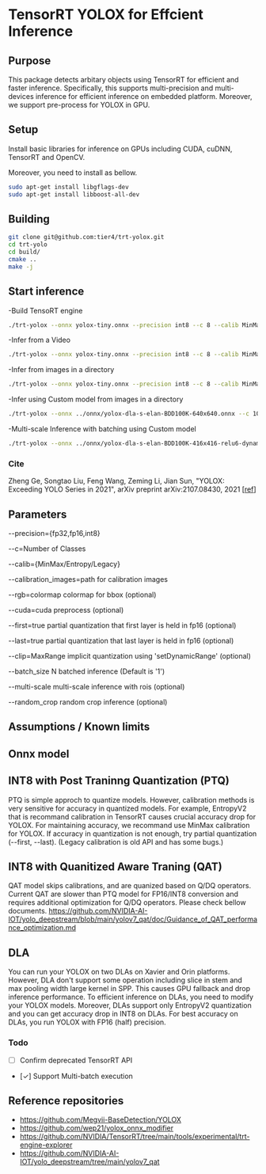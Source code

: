 # TensorRT YOLOX for Effcient Inference

## Purpose

This package detects arbitary objects using TensorRT for efficient and faster inference.
Specifically, this supports multi-precision and multi-devices inference for efficient inference on embedded platform.
Moreover, we support pre-process for YOLOX in GPU.

## Setup

Install basic libraries for inference on GPUs including CUDA, cuDNN, TensorRT and OpenCV.

Moreover, you need to install as bellow.
```bash
sudo apt-get install libgflags-dev
sudo apt-get install libboost-all-dev
```

## Building

```bash
git clone git@github.com:tier4/trt-yolox.git
cd trt-yolo
cd build/
cmake ..
make -j
```

## Start inference

-Build TensoRT engine

```bash
./trt-yolox --onnx yolox-tiny.onnx --precision int8 --c 8 --calib MinMax --calibration_images ../calibration_images.txt
```

-Infer from a Video

```bash
./trt-yolox --onnx yolox-tiny.onnx --precision int8 --c 8 --calib MinMax --calibration_images ../calibration_images.txt [--cuda] [--rgb ../data/t4.colormap] --v VIDEO_PATH
```

-Infer from images in a directory

```bash
./trt-yolox --onnx yolox-tiny.onnx --precision int8 --c 8 --calib MinMax --calibration_images ../calibration_images.txt [--cuda] [--rgb ../data/t4.colormap] --d DIRECTORY_PATH
```

-Infer using Custom model from images in a directory

```bash
./trt-yolox --onnx ../onnx/yolox-dla-s-elan-BDD100K-640x640.onnx --c 10 --precision int8  --rgb ../data/bdd100k.colormap --calibration_images ../calibration_images.txt --calib MinMax --cuda --d ../test/ 
```

-Multi-scale Inference with batching using Custom model

```bash
./trt-yolox --onnx ../onnx/yolox-dla-s-elan-BDD100K-416x416-relu6-dynamic-batch.onnx --c 10 --rgb ../data/bdd100k.colormap  --precision int8 --calib Entropy --clip 6.0 --batch_size 6 --multi-scale --random_crop --cuda  --d ../test
```


### Cite

Zheng Ge, Songtao Liu, Feng Wang, Zeming Li, Jian Sun, "YOLOX: Exceeding YOLO Series in 2021", arXiv preprint arXiv:2107.08430, 2021 [[ref](https://arxiv.org/abs/2107.08430)]


## Parameters

--precision={fp32,fp16,int8}

--c=Number of Classes

--calib={MinMax/Entropy/Legacy}

--calibration_images=path for calibration images

--rgb=colormap colormap for bbox (optional)

--cuda=cuda preprocess (optional)

--first=true partial quantization that first layer is held in fp16 (optional)

--last=true partial quantization that last layer is held in fp16 (optional)

--clip=MaxRange implicit quantization using 'setDynamicRange' (optional)

--batch_size N batched inference (Default is '1')

--multi-scale multi-scale inference with rois (optional)

--random_crop random crop inference (optional)

## Assumptions / Known limits

## Onnx model

## INT8 with Post Traninng Quantization (PTQ)

PTQ is simple approch to quantize models.
However, calibration methods is very sensitive for accuracy in quantized models.
For example, EntropyV2 that is recommand calibration in TensorRT causes crucial accuracy drop for YOLOX.
For maintaining accuracy, we recommand use MinMax calibration for YOLOX.
If accuracy in quantization is not enough, try partial quantization (--first, --last). 
(Legacy calibration is old API and has some bugs.)

## INT8 with Quanitized Aware Traning (QAT)

QAT model skips calibrations, and are quanized based on Q/DQ operators.
Current QAT  are slower than PTQ model for FP16/INT8 conversion and requires additional optimization for Q/DQ operators.
Please check bellow documents.
https://github.com/NVIDIA-AI-IOT/yolo_deepstream/blob/main/yolov7_qat/doc/Guidance_of_QAT_performance_optimization.md

## DLA

You can run your YOLOX on two DLAs on Xavier and Orin platforms.
However, DLA don't support some operation including slice in stem and  max pooling width large kernel in SPP.
This causes GPU fallback and drop inference performance.
To efficient inference on DLAs, you need to modify your YOLOX models.
Moreover, DLAs support only EntropyV2 quantization and you can get accuracy drop in INT8 on DLAs.
For best accuracy on DLAs, you run YOLOX with FP16 (half) precision.

### Todo

- [ ] Confirm deprecated TensorRT API
- [✓] Support Multi-batch execution

## Reference repositories

- <https://github.com/Megvii-BaseDetection/YOLOX>
- <https://github.com/wep21/yolox_onnx_modifier>
- <https://github.com/NVIDIA/TensorRT/tree/main/tools/experimental/trt-engine-explorer>
- <https://github.com/NVIDIA-AI-IOT/yolo_deepstream/tree/main/yolov7_qat>

